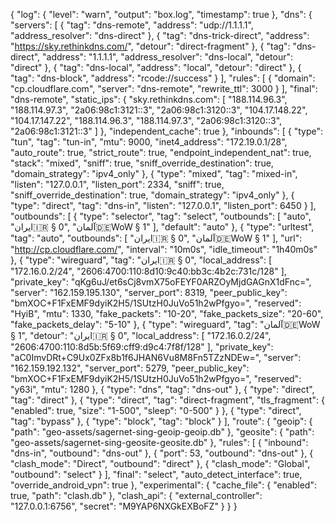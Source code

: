 {
  "log": {
    "level": "warn",
    "output": "box.log",
    "timestamp": true
  },
  "dns": {
    "servers": [
      {
        "tag": "dns-remote",
        "address": "udp://1.1.1.1",
        "address_resolver": "dns-direct"
      },
      {
        "tag": "dns-trick-direct",
        "address": "https://sky.rethinkdns.com/",
        "detour": "direct-fragment"
      },
      {
        "tag": "dns-direct",
        "address": "1.1.1.1",
        "address_resolver": "dns-local",
        "detour": "direct"
      },
      {
        "tag": "dns-local",
        "address": "local",
        "detour": "direct"
      },
      {
        "tag": "dns-block",
        "address": "rcode://success"
      }
    ],
    "rules": [
      {
        "domain": "cp.cloudflare.com",
        "server": "dns-remote",
        "rewrite_ttl": 3000
      }
    ],
    "final": "dns-remote",
    "static_ips": {
      "sky.rethinkdns.com": [
        "188.114.96.3",
        "188.114.97.3",
        "2a06:98c1:3121::3",
        "2a06:98c1:3120::3",
        "104.17.148.22",
        "104.17.147.22",
        "188.114.96.3",
        "188.114.97.3",
        "2a06:98c1:3120::3",
        "2a06:98c1:3121::3"
      ]
    },
    "independent_cache": true
  },
  "inbounds": [
    {
      "type": "tun",
      "tag": "tun-in",
      "mtu": 9000,
      "inet4_address": "172.19.0.1/28",
      "auto_route": true,
      "strict_route": true,
      "endpoint_independent_nat": true,
      "stack": "mixed",
      "sniff": true,
      "sniff_override_destination": true,
      "domain_strategy": "ipv4_only"
    },
    {
      "type": "mixed",
      "tag": "mixed-in",
      "listen": "127.0.0.1",
      "listen_port": 2334,
      "sniff": true,
      "sniff_override_destination": true,
      "domain_strategy": "ipv4_only"
    },
    {
      "type": "direct",
      "tag": "dns-in",
      "listen": "127.0.0.1",
      "listen_port": 6450
    }
  ],
  "outbounds": [
    {
      "type": "selector",
      "tag": "select",
      "outbounds": [
        "auto",
        "ایران🇮🇷 § 0",
        "آلمان🇩🇪WoW § 1"
      ],
      "default": "auto"
    },
    {
      "type": "urltest",
      "tag": "auto",
      "outbounds": [
        "ایران🇮🇷 § 0",
        "آلمان🇩🇪WoW § 1"
      ],
      "url": "http://cp.cloudflare.com/",
      "interval": "10m0s",
      "idle_timeout": "1h40m0s"
    },
    {
      "type": "wireguard",
      "tag": "ایران🇮🇷 § 0",
      "local_address": [
        "172.16.0.2/24",
        "2606:4700:110:8d10:9c40:bb3c:4b2c:731c/128"
      ],
      "private_key": "qKg6uJ/et6sCj8vmX75oFEYF0ARZOyMjdGAGnX1dFnc=",
      "server": "162.159.195.130",
      "server_port": 8319,
      "peer_public_key": "bmXOC+F1FxEMF9dyiK2H5/1SUtzH0JuVo51h2wPfgyo=",
      "reserved": "HyiB",
      "mtu": 1330,
      "fake_packets": "10-20",
      "fake_packets_size": "20-60",
      "fake_packets_delay": "5-10"
    },
    {
      "type": "wireguard",
      "tag": "آلمان🇩🇪WoW § 1",
      "detour": "ایران🇮🇷 § 0",
      "local_address": [
        "172.16.0.2/24",
        "2606:4700:110:8d5b:5f69:cff9:d9c4:7f8f/128"
      ],
      "private_key": "aC0ImvDRt+C9Ux0ZFx8b1f6JHAN6Vu8M8Fn5TZzNDEw=",
      "server": "162.159.192.132",
      "server_port": 5279,
      "peer_public_key": "bmXOC+F1FxEMF9dyiK2H5/1SUtzH0JuVo51h2wPfgyo=",
      "reserved": "y63i",
      "mtu": 1280
    },
    {
      "type": "dns",
      "tag": "dns-out"
    },
    {
      "type": "direct",
      "tag": "direct"
    },
    {
      "type": "direct",
      "tag": "direct-fragment",
      "tls_fragment": {
        "enabled": true,
        "size": "1-500",
        "sleep": "0-500"
      }
    },
    {
      "type": "direct",
      "tag": "bypass"
    },
    {
      "type": "block",
      "tag": "block"
    }
  ],
  "route": {
    "geoip": {
      "path": "geo-assets/sagernet-sing-geoip-geoip.db"
    },
    "geosite": {
      "path": "geo-assets/sagernet-sing-geosite-geosite.db"
    },
    "rules": [
      {
        "inbound": "dns-in",
        "outbound": "dns-out"
      },
      {
        "port": 53,
        "outbound": "dns-out"
      },
      {
        "clash_mode": "Direct",
        "outbound": "direct"
      },
      {
        "clash_mode": "Global",
        "outbound": "select"
      }
    ],
    "final": "select",
    "auto_detect_interface": true,
    "override_android_vpn": true
  },
  "experimental": {
    "cache_file": {
      "enabled": true,
      "path": "clash.db"
    },
    "clash_api": {
      "external_controller": "127.0.0.1:6756",
      "secret": "M9YAP6NXGkEXBoFZ"
    }
  }
}
